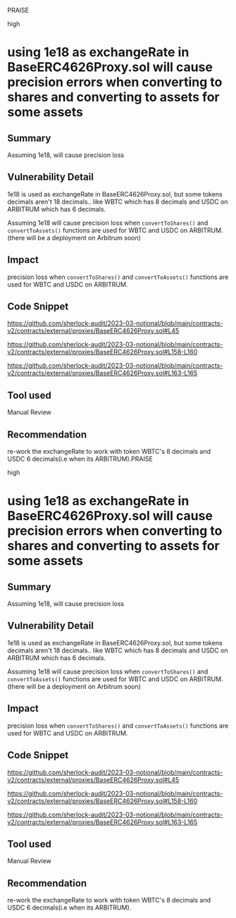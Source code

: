 PRAISE

high

# using 1e18 as exchangeRate in BaseERC4626Proxy.sol will cause precision errors when converting to shares and converting to assets for some assets

## Summary
Assuming 1e18, will cause precision loss

## Vulnerability Detail
1e18 is used as exchangeRate in BaseERC4626Proxy.sol, but some tokens decimals aren't 18 decimals.. like  WBTC which has 8 decimals and USDC on ARBITRUM which has 6 decimals. 

Assuming 1e18 will cause precision loss when `convertToShares()` and `convertToAssets()` functions are used for WBTC and USDC on ARBITRUM. (there will be a deployment on Arbitrum soon)

## Impact
precision loss when `convertToShares()` and `convertToAssets()` functions are used for WBTC and USDC on ARBITRUM.

## Code Snippet
https://github.com/sherlock-audit/2023-03-notional/blob/main/contracts-v2/contracts/external/proxies/BaseERC4626Proxy.sol#L45

https://github.com/sherlock-audit/2023-03-notional/blob/main/contracts-v2/contracts/external/proxies/BaseERC4626Proxy.sol#L158-L160

https://github.com/sherlock-audit/2023-03-notional/blob/main/contracts-v2/contracts/external/proxies/BaseERC4626Proxy.sol#L163-L165
## Tool used

Manual Review

## Recommendation
re-work the exchangeRate to work with token WBTC's 8 decimals and USDC 6 decimals(i.e when its ARBITRUM).PRAISE

high

# using 1e18 as exchangeRate in BaseERC4626Proxy.sol will cause precision errors when converting to shares and converting to assets for some assets

## Summary
Assuming 1e18, will cause precision loss

## Vulnerability Detail
1e18 is used as exchangeRate in BaseERC4626Proxy.sol, but some tokens decimals aren't 18 decimals.. like  WBTC which has 8 decimals and USDC on ARBITRUM which has 6 decimals. 

Assuming 1e18 will cause precision loss when `convertToShares()` and `convertToAssets()` functions are used for WBTC and USDC on ARBITRUM. (there will be a deployment on Arbitrum soon)

## Impact
precision loss when `convertToShares()` and `convertToAssets()` functions are used for WBTC and USDC on ARBITRUM.

## Code Snippet
https://github.com/sherlock-audit/2023-03-notional/blob/main/contracts-v2/contracts/external/proxies/BaseERC4626Proxy.sol#L45

https://github.com/sherlock-audit/2023-03-notional/blob/main/contracts-v2/contracts/external/proxies/BaseERC4626Proxy.sol#L158-L160

https://github.com/sherlock-audit/2023-03-notional/blob/main/contracts-v2/contracts/external/proxies/BaseERC4626Proxy.sol#L163-L165
## Tool used

Manual Review

## Recommendation
re-work the exchangeRate to work with token WBTC's 8 decimals and USDC 6 decimals(i.e when its ARBITRUM).
